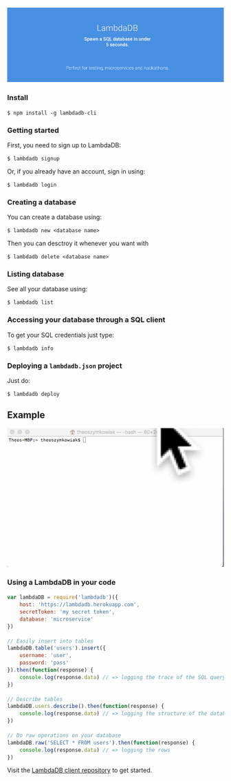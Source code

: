 ![LambdaDB](assets/headerFull.png)

### Install

```
$ npm install -g lambdadb-cli
```

### Getting started

First, you need to sign up to LambdaDB:

```
$ lambdadb signup
```

Or, if you already have an account, sign in using:

```
$ lambdadb login
```

### Creating a database

You can create a database using:

```
$ lambdadb new <database name>
```

Then you can desctroy it whenever you want with

```
$ lambdadb delete <database name>
```

### Listing database

See all your database using:

```
$ lambdadb list
```

### Accessing your database through a SQL client

To get your SQL credentials just type:

```
$ lambdadb info
```

### Deploying a `lambdadb.json` project

Just do:

```
$ lambdadb deploy
```

## Example

![Demo](assets/demo.gif)

### Using a LambdaDB in your code

```js
var lambdaDB = require('lambdadb')({
    host: 'https://lambdadb.herokuapp.com',
    secretToken: 'my secret token',
    database: 'microservice'
})

// Easily insert into tables
lambdaDB.table('users').insert({
    username: 'user',
    password: 'pass'
}).then(function(response) {
    console.log(response.data) // => logging the trace of the SQL query 
})

// Describe tables
lambdaDB.users.describe().then(function(response) {
    console.log(response.data) // => logging the structure of the database
})

// Do raw operations on your database
lambdaDB.raw('SELECT * FROM users').then(function(response) {
    console.log(response.data) // => logging the rows
})

```

Visit the [LambdaDB client repository](https://github.com/Theo-/lambdaDB-client) to get started.